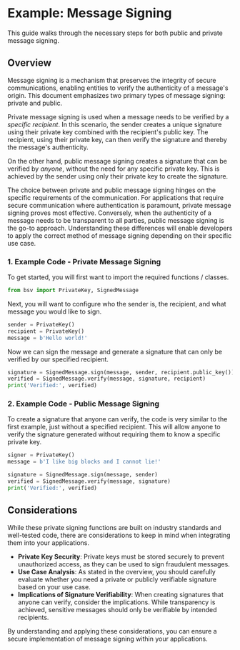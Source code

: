 # Example: Message Signing

This guide walks through the necessary steps for both public and private message signing.

## Overview

Message signing is a mechanism that preserves the integrity of secure communications, enabling entities to verify the authenticity of a message's origin. This document emphasizes two primary types of message signing: private and public.

Private message signing is used when a message needs to be verified by a *specific recipient*. In this scenario, the sender creates a unique signature using their private key combined with the recipient's public key. The recipient, using their private key, can then verify the signature and thereby the message's authenticity.

On the other hand, public message signing creates a signature that can be verified by *anyone*, without the need for any specific private key. This is achieved by the sender using only their private key to create the signature.

The choice between private and public message signing hinges on the specific requirements of the communication. For applications that require secure communication where authentication is paramount, private message signing proves most effective. Conversely, when the authenticity of a message needs to be transparent to all parties, public message signing is the go-to approach. Understanding these differences will enable developers to apply the correct method of message signing depending on their specific use case.

### 1. Example Code - Private Message Signing

To get started, you will first want to import the required functions / classes.

```python
from bsv import PrivateKey, SignedMessage

```

Next, you will want to configure who the sender is, the recipient, and what message you would like to sign.

```python
sender = PrivateKey()
recipient = PrivateKey()
message = b'Hello world!'

```

Now we can sign the message and generate a signature that can only be verified by our specified recipient.

```python
signature = SignedMessage.sign(message, sender, recipient.public_key())
verified = SignedMessage.verify(message, signature, recipient)
print('Verified:', verified)

```

### 2. Example Code - Public Message Signing

To create a signature that anyone can verify, the code is very similar to the first example, just without a specified recipient. This will allow anyone to verify the signature generated without requiring them to know a specific private key.

```python
signer = PrivateKey()
message = b'I like big blocks and I cannot lie!'

signature = SignedMessage.sign(message, sender)
verified = SignedMessage.verify(message, signature)
print('Verified:', verified)

```

## Considerations

While these private signing functions are built on industry standards and well-tested code, there are considerations to keep in mind when integrating them into your applications.

- **Private Key Security**: Private keys must be stored securely to prevent unauthorized access, as they can be used to sign fraudulent messages.
- **Use Case Analysis**: As stated in the overview, you should carefully evaluate whether you need a private or publicly verifiable signature based on your use case.
- **Implications of Signature Verifiability**: When creating signatures that anyone can verify, consider the implications. While transparency is achieved, sensitive messages should only be verifiable by intended recipients.

By understanding and applying these considerations, you can ensure a secure implementation of message signing within your applications.